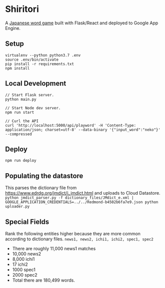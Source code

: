 Shiritori
=========
A [Japanese word game]("https://en.wikipedia.org/wiki/Shiritori") built with Flask/React and deployed to Google App Engine.

Setup
-----
```
virtualenv --python python3.7 .env
source .env/bin/activate
pip install -r requirements.txt
npm install
```

Local Development
-----------------
```
// Start Flask server.
python main.py

// Start Node dev server.
npm run start

// Curl the API
curl 'http://localhost:5000/api/playword' -H 'Content-Type: application/json; charset=utf-8' --data-binary '{"input_word":"neko"}' --compressed
```

Deploy
------
`npm run deploy`

Populating the datastore
------------------------
This parses the dictionary file from https://www.edrdg.org/jmdict/j_jmdict.html and uploads to Cloud Datastore.
`python jmdict_parser.py -f dictionary_files/JMdict_e.xml | GOOGLE_APPLICATION_CREDENTIALS=../../Redmond-b4502b6fa7e9.json python uploader.py`

Special Fields
--------------
Rank the following entities higher because they are more common according to dictionary files.
`news1, news2, ichi1, ichi2, spec1, spec2`
- There are roughly 11,000 news1 matches
- 10,000 news2
- 8,000 ichi1
- 17 ichi2
- 1000 spec1
- 2000 spec2 
- Total there are 180,499 words.
